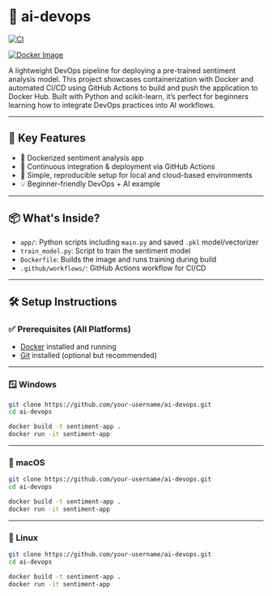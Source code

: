 # 🧠 ai-devops

[![CI](https://github.com/REX-droid-ui/ai-devops/actions/workflows/docker-image.yml/badge.svg)](https://github.com/REX-droid-ui/ai-devops/actions)

[![Docker Image](https://img.shields.io/docker/pulls/rexdroid/sentiment-app.svg?style=flat&logo=docker)](https://hub.docker.com/r/rexdroid/sentiment-app)

A lightweight DevOps pipeline for deploying a pre-trained sentiment analysis model. This project showcases containerization with Docker and automated CI/CD using GitHub Actions to build and push the application to Docker Hub. Built with Python and scikit-learn, it’s perfect for beginners learning how to integrate DevOps practices into AI workflows.

---

## 🚀 Key Features

- 🐳 Dockerized sentiment analysis app  
- 🔁 Continuous integration & deployment via GitHub Actions  
- 🔧 Simple, reproducible setup for local and cloud-based environments  
- 💡 Beginner-friendly DevOps + AI example  

---

## 📦 What's Inside?

- `app/`: Python scripts including `main.py` and saved `.pkl` model/vectorizer  
- `train_model.py`: Script to train the sentiment model  
- `Dockerfile`: Builds the image and runs training during build  
- `.github/workflows/`: GitHub Actions workflow for CI/CD  

---

## 🛠 Setup Instructions

### ✅ Prerequisites (All Platforms)

- [Docker](https://www.docker.com/products/docker-desktop/) installed and running  
- [Git](https://git-scm.com/downloads) installed (optional but recommended)  

---

### 🪟 Windows

```bash
git clone https://github.com/your-username/ai-devops.git
cd ai-devops

docker build -t sentiment-app .
docker run -it sentiment-app
```
---

### 🍎 macOS

```bash
git clone https://github.com/your-username/ai-devops.git
cd ai-devops

docker build -t sentiment-app .
docker run -it sentiment-app
```
---

### 🐧 Linux

```bash
git clone https://github.com/your-username/ai-devops.git
cd ai-devops

docker build -t sentiment-app .
docker run -it sentiment-app
```
